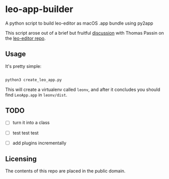 # leo-app-builder

A python script to build leo-editor as macOS .app bundle using py2app

This script arose out of a brief but fruitful [discussion](https://github.com/leo-editor/leo-editor/issues/2966) with Thomas Passin on the [leo-editor repo](https://github.com/leo-editor/leo-editor).

## Usage

It's pretty simple:

```bash

python3 create_leo_app.py

```

This will create a virtualenv called `leonv`, and after it concludes you should find `LeoApp.app` in `leonv/dist`.


## TODO

- [ ] turn it into a class
- [ ] test test test
- [ ] add plugins incrementally



## Licensing

The contents of this repo are placed in the public domain.